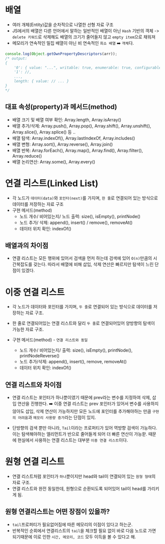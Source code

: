 # 배열
- 여러 개체(Entity)값을 순차적으로 나열한 선형 자료 구조
- JS에서의 배열은 다른 언어에서 말하는 일반적인 배열이 아닌 `Hash` 기반의 객체 -> `delete 키워드`로 삭제해도 배열의 크기가 줄어들지 않고 `empty item`으로 채워져
- 메모리가 연속적인 밀집 배열이 아닌 비 연속적인 `희소 배열` ➡️ `객체`다.
```javascript
console.log(Object.getOwnPropertyDescriptors(arr));
/* output:
{
    '0': { value: "...", writable: true, enumerable: true, configurable: true},
    '1': //,
    ...,
    length: { value: // ... }
}
*/
```
## 대표 속성(property)과 메서드(method)
- 배열 크기 및 배열 여부 확인: Array.length, Array.isArray()
- 배열 추가/삭제: Array.push(), Array.pop(), Array.shift(), Array.unshift(), Array.slice(), Array.splice() 등 .. 
- 배열 탐색: Array.indexOf(), Array.lastIndexOf, Array.includes()
- 배열 변형: Array.sort(), Array.reverse(), Array.join()
- 배열 반복: Array.forEach(), Array.map(), Array.find(), Array.filter(), Array.reduce()
- 배열 논리연산: Array.some(), Array.every()

# 연결 리스트(Linked List)
- 각 노드가 `데이터(data)`와 `포인터(next)`를 가지며, `한 줄`로 연결되어 있는 방식으로 데이터를 저장하는 자료 구조
- 구현 메서드(method)
    - 노드 개수/ 비어있는지/ 노드 출력: size(), isEmpty(), printNode()
    - 노드 추가/ 삭제: append(), insert() / remove(), removeAt()
    - 데이터 위치 확인: indexOf()

## 배열과의 차이점 

- 연결 리스트는 모든 행위에 있어서 검색을 먼저 하는데 검색에 있어 `O(n)`만큼의 시간복잡도를 갖는다. 따라서 배열에 비해 삽입, 삭제 연산은 빠르지만 탐색이 느린 단점이 있겠다.

# 이중 연결 리스트
- 각 노드가 데이터와 포인터를 가지며, `두 줄`로 연결되어 있는 방식으로 데이터를 저장하는 자료 구조.
- 한 줄로 연결되어있는 연결 리스트와 달리 `두 줄`로 연결되어있어 양방향의 탐색이 가능한 자료 구조.

- 구현 메서드(method) - `연결 리스트와 동일`
    - 노드 개수/ 비어있는지/ 출력: size(), isEmpty(), printNode(), printNodeReverse()
    - 노드 추가/삭제: append(), insert(), remove, removeAt()
    - 데이터 위치 확인: indexOf()

## 연결 리스트와 차이점

- 연결 리스트는 포인터가 하나뿐이였기 때문에 prev라는 변수를 지정하여 삭제, 삽입 연산을 진행한다. ➡️ 이중 연결 리스트는 prev 포인터가 있어서 변수를 사용하지 않아도 삽입, 삭제 연산이 가능하지만 모든 노드에 포인터를 추가해야하는 만큼 `구현의 어려움`과 `메모리 사용량 증가`라는 단점이 있지.

- 단방향의 검색 뿐만 아니라, `Tail`이라는 프로퍼티가 있어 역방향 검색이 가능하다. 이는 탐색해야하는 엘리먼트가 반으로 줄어들게 되어 더 빠른 연산이 가능핟. 때문에 현실에서 사용하는 연결 리스트는 대부분 `이중 연결 리스트`이다.

# 원형 연결 리스트
- 연결 리스트처럼 포인터가 `하나`뿐이지만 head와 tail이 연결되어 있는 `원형 형태`의 자료 구조.
- 연결 리스트와 완전 동일한데, 원형으로 순환되도록 되어있어 tail이 head를 가리키게 됨. 

## 원형 연결리스트는 어떤 장점이 있을까? 
- `tail`프로퍼티가 필요없어짐에 따른 메모리의 이점이 있다고 하는군.
- 반복적인 순회에서 연결리스트의 `tail`을 체크할 필요 없이 바로 다음 노드로 가면 되기때문에 이로 인한 `시간, 메모리, 코드` 모두 이득을 볼 수 있다고 해.
